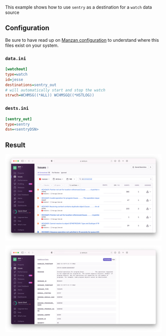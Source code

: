 This example shows how to use `sentry` as a destination for a `watch` data source

## Configuration

Be sure to have read up on [Manzan configuration](/config/index.md) to understand where this files exist on your system.

### `data.ini`

```ini
[watchout]
type=watch
id=jesse
destinations=sentry_out
# will automatically start and stop the watch
strwch=WCHMSG((*ALL)) WCHMSGQ((*HSTLOG))
```

### `dests.ini`

```ini
[sentry_out]
type=sentry
dsn=<sentryDSN>
```

## Result

![](./images/sentry1.png)

![](./images/sentry2.png)